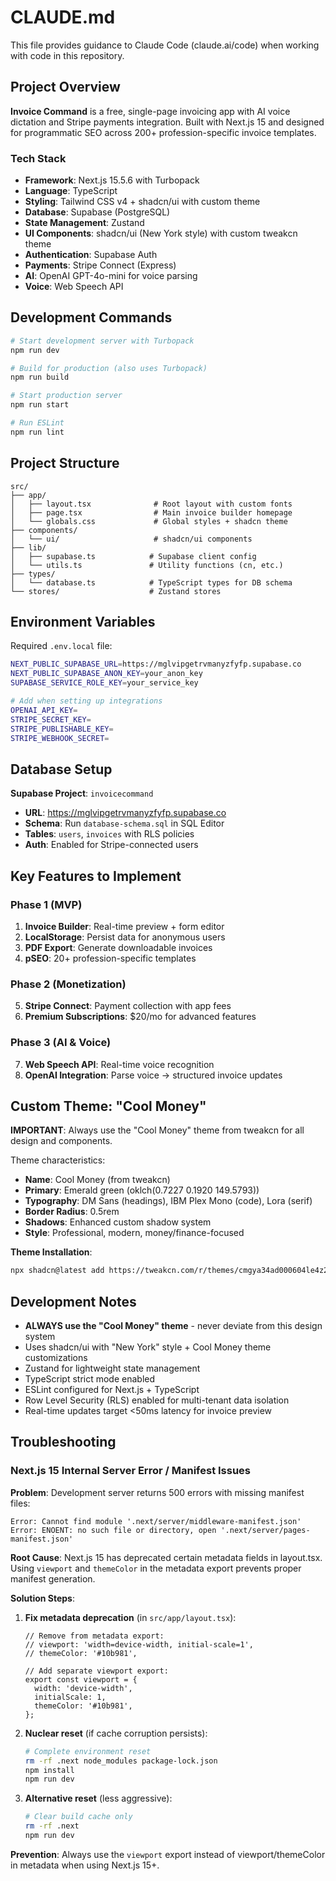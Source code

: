 # CLAUDE.md

This file provides guidance to Claude Code (claude.ai/code) when working with code in this repository.

## Project Overview

**Invoice Command** is a free, single-page invoicing app with AI voice dictation and Stripe payments integration. Built with Next.js 15 and designed for programmatic SEO across 200+ profession-specific invoice templates.

### Tech Stack
- **Framework**: Next.js 15.5.6 with Turbopack
- **Language**: TypeScript
- **Styling**: Tailwind CSS v4 + shadcn/ui with custom theme
- **Database**: Supabase (PostgreSQL)
- **State Management**: Zustand
- **UI Components**: shadcn/ui (New York style) with custom tweakcn theme
- **Authentication**: Supabase Auth
- **Payments**: Stripe Connect (Express)
- **AI**: OpenAI GPT-4o-mini for voice parsing
- **Voice**: Web Speech API

## Development Commands

```bash
# Start development server with Turbopack
npm run dev

# Build for production (also uses Turbopack)
npm run build

# Start production server
npm run start

# Run ESLint
npm run lint
```

## Project Structure

```
src/
├── app/
│   ├── layout.tsx              # Root layout with custom fonts
│   ├── page.tsx                # Main invoice builder homepage
│   └── globals.css             # Global styles + shadcn theme
├── components/
│   └── ui/                     # shadcn/ui components
├── lib/
│   ├── supabase.ts            # Supabase client config
│   └── utils.ts               # Utility functions (cn, etc.)
├── types/
│   └── database.ts            # TypeScript types for DB schema
└── stores/                    # Zustand stores
```

## Environment Variables

Required `.env.local` file:
```bash
NEXT_PUBLIC_SUPABASE_URL=https://mglvipgetrvmanyzfyfp.supabase.co
NEXT_PUBLIC_SUPABASE_ANON_KEY=your_anon_key
SUPABASE_SERVICE_ROLE_KEY=your_service_key

# Add when setting up integrations
OPENAI_API_KEY=
STRIPE_SECRET_KEY=
STRIPE_PUBLISHABLE_KEY=
STRIPE_WEBHOOK_SECRET=
```

## Database Setup

**Supabase Project**: `invoicecommand`
- **URL**: https://mglvipgetrvmanyzfyfp.supabase.co
- **Schema**: Run `database-schema.sql` in SQL Editor
- **Tables**: `users`, `invoices` with RLS policies
- **Auth**: Enabled for Stripe-connected users

## Key Features to Implement

### Phase 1 (MVP)
1. **Invoice Builder**: Real-time preview + form editor
2. **LocalStorage**: Persist data for anonymous users
3. **PDF Export**: Generate downloadable invoices
4. **pSEO**: 20+ profession-specific templates

### Phase 2 (Monetization)
5. **Stripe Connect**: Payment collection with app fees
6. **Premium Subscriptions**: $20/mo for advanced features

### Phase 3 (AI & Voice)
7. **Web Speech API**: Real-time voice recognition
8. **OpenAI Integration**: Parse voice → structured invoice updates

## Custom Theme: "Cool Money"

**IMPORTANT**: Always use the "Cool Money" theme from tweakcn for all design and components.

Theme characteristics:
- **Name**: Cool Money (from tweakcn)
- **Primary**: Emerald green (oklch(0.7227 0.1920 149.5793))
- **Typography**: DM Sans (headings), IBM Plex Mono (code), Lora (serif)
- **Border Radius**: 0.5rem
- **Shadows**: Enhanced custom shadow system
- **Style**: Professional, modern, money/finance-focused

**Theme Installation**:
```bash
npx shadcn@latest add https://tweakcn.com/r/themes/cmgya34ad000604le4z2cf1l2
```

## Development Notes

- **ALWAYS use the "Cool Money" theme** - never deviate from this design system
- Uses shadcn/ui with "New York" style + Cool Money theme customizations
- Zustand for lightweight state management
- TypeScript strict mode enabled
- ESLint configured for Next.js + TypeScript
- Row Level Security (RLS) enabled for multi-tenant data isolation
- Real-time updates target <50ms latency for invoice preview

## Troubleshooting

### Next.js 15 Internal Server Error / Manifest Issues

**Problem**: Development server returns 500 errors with missing manifest files:
```
Error: Cannot find module '.next/server/middleware-manifest.json'
Error: ENOENT: no such file or directory, open '.next/server/pages-manifest.json'
```

**Root Cause**: Next.js 15 has deprecated certain metadata fields in layout.tsx. Using `viewport` and `themeColor` in the metadata export prevents proper manifest generation.

**Solution Steps**:
1. **Fix metadata deprecation** (in `src/app/layout.tsx`):
   ```tsx
   // Remove from metadata export:
   // viewport: 'width=device-width, initial-scale=1',
   // themeColor: '#10b981',

   // Add separate viewport export:
   export const viewport = {
     width: 'device-width',
     initialScale: 1,
     themeColor: '#10b981',
   };
   ```

2. **Nuclear reset** (if cache corruption persists):
   ```bash
   # Complete environment reset
   rm -rf .next node_modules package-lock.json
   npm install
   npm run dev
   ```

3. **Alternative reset** (less aggressive):
   ```bash
   # Clear build cache only
   rm -rf .next
   npm run dev
   ```

**Prevention**: Always use the `viewport` export instead of viewport/themeColor in metadata when using Next.js 15+.